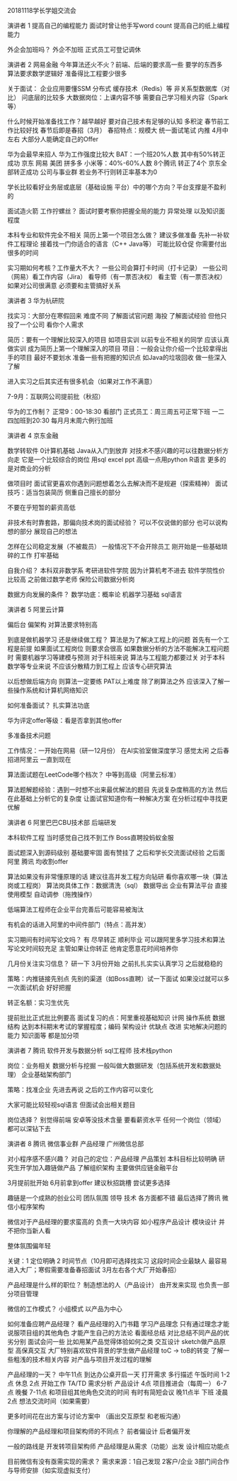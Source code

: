 20181118学长学姐交流会

演讲者 1
提高自己的编程能力 面试时曾让他手写word count
提高自己的纸上编程能力

外企会加班吗？ 外企不加班 正式员工可登记调休

演讲者 2 网易金融
今年算法还火不火？前端、后端的要求高一些 要学的东西多 算法要求数学逻辑好 准备得比工程要少很多

关于面试：
企业应用要懂SSM 分布式 缓存技术（Redis）等 非关系型数据库（对比）
问底层的比较多
大数据岗位：上课内容不够 需要自己学习相关内容（Spark等）

什么时候开始准备找工作？越早越好 要对自己技术有足够的认知 多积淀
春节前工作比较好找 春节后即是春招（3月）
春招特点：规模大 统一面试笔试 内推
4月中左右 大部分人能确定自己的Offer

华为会最早来招人 华为工作强度比较大
BAT：一个班20%人数 其中有50%转正成功
京东 网易 美团 拼多多 小米等：40%-60%人数
8个腾讯 转正了4个
京东全部转正成功
公司与事业群 若业务不行则转正率基本为0

学长比较看好业务层或底层（基础设施 平台）中的哪个方向？平台支撑是不盈利的

面试造火箭 工作拧螺丝？
面试时要考察你把握全局的能力 异常处理 以及知识面程度

本科专业和软件完全不相关 简历上第一个项目怎么做？
建议多做准备 先补一补软件工程理论 接着找一门你适合的语言（C++ Java等） 可能比较仓促  你需要付出很多的时间

实习期如何考核？工作量大不大？
一些公司会算打卡时间（打卡记录）
一些公司（网易）看工作内容（Jira） 看导师（有一票否决权） 看主管（有一票否决权）
如果对公司很满意 必须要和主管搞好关系

演讲者 3 华为杭研院

找实习：大部分在寒假回来 难度不同
了解面试官问题 海投 了解面试经验 但他只投了一个公司 看你个人需求

简历：要有一个理解比较深入的项目 如项目实训 以前专业不相关的同学 应该认真做实训 成为简历上第一个理解深入的项目
项目：一般会让你介绍一个比较拿得出手的项目 最好不要划水
准备一些有把握的知识点 如Java的垃圾回收 做一些深入了解

进入实习之后其实还有很多机会（如果对工作不满意）

7-9月：互联网公司提前批（秋招）

华为的工作制？
正常9：00-18:30 看部门
正式员工：周三周五可正常下班 一二四加班到20:30 每月月末周六例行加班


演讲者 4 京东金融

数学转软件 0计算机基础 Java从入门到放弃
对技术不感兴趣的可以往数据分析方向走 它是一个比较综合的岗位 用sql excel ppt 高级一点用python R语言 更多的是对商业的分析

做项目时 面试官更喜欢你遇到问题想着怎么去解决而不是规避（探索精神）
面试技巧：适当包装简历 侧重自己擅长的部分

不要在乎短暂的薪资高低

非技术有时靠套路，那偏向技术岗的面试经验？
可以不仅说做的部分 也可以说构想的部分 展现自己的想法

怎样在公司稳定发展（不被裁员）
一般情况下不会开除员工 刚开始是一些基础琐碎的工作 打牢基础

自我介绍？
本科双非数学系 考研进软件学院 因为计算机考不进去 软件学院性价比较高 之前做过数学老师 保险公司数据分析岗

数据方向发展的条件？
数学功底：概率论
机器学习基础
sql语言

演讲者 5 阿里云计算

偏后台 偏架构 对算法要求特别高

到底是做机器学习 还是继续做工程？
算法是为了解决工程上的问题 首先有一个工程是前提
如果面试工程岗位 则要求会很高
如果数据分析的方法不能解决工程问题时 需要机器学习等建模与预测
对于科班来说 算法与工程能力都要过关
对于本科数学等专业来说 不应该分散精力到工程上 应该专心研究算法

以后想做后端方向 则算法一定要练 PAT以上难度
除了刷算法之外 应该深入了解一些操作系统和计算机网络知识

如何准备面试？
扎实算法功底

华为评定offer等级：看是否拿到其他offer

多准备技术问题

工作情况：一开始在网易（研一12月份） 在AI实验室做深度学习 感觉太闲 之后春招进阿里云 一直到现在

算法面试题在LeetCode哪个档次？
中等到高级（阿里云标准）

算法题解题经验：遇到一时想不出来最优解法的题目 先说复杂度稍高的方法 然后在此基础上分析它的复杂度 让面试官知道你有一种解决方案 在分析过程中寻找更优解


演讲者 6 阿里巴巴CBU技术部 后端研发

本科软件工程 当时感觉自己找不到工作 Boss直聘投蚂蚁金服

面试题深入到源码级别 基础要牢固
面有赞挂了 之后和学长交流面试经验 之后面阿里 腾讯 均收割offer

算法如果没有非常懂原理的话 建议往高并发工程方向钻研 看你喜欢哪一块（算法岗或工程岗）
算法岗具体工作：数据清洗（sql） 数据导出
企业有算法平台 直接使用模型 自动调参（拖拽操作）

低端算法工程师在企业平台完善后可能容易被淘汰

有机会的话进入阿里的中间件部门（特点：高并发）

实习期间有时间写论文吗？
有 尽早转正 顺利毕业 可以跟阿里多学习技术和算法
写论文时间较充足 主管如果让你转正 他肯定愿意花时间培养你

几月份关注实习信息？
研一下 3月份开始 之前扎扎实实认真学习 之后就稳稳的

策略：内推链接先别点 先别的渠道（如Boss直聘）试一下面试 如果没过就可以多一次面试机会 好好把握

转正名额：实习生优先

提前批比正式批比例要高
面试复习的点：阿里重视基础知识 计网 操作系统 数据结构 达到本科期末考试的掌握程度；编码 架构设计 优缺点 改进 实地解决问题的能力 知识面等 都是加分项


演讲者 7 腾讯 软件开发与数据分析 sql工程师 技术栈python

岗位：业务相关 数据分析与挖掘 一般叫做大数据研发（包括系统开发和数据处理）
企业基础架构部门

策略：找准企业 先进去再说 之后的工作内容可以变化

大家可能比较轻视sql语言 但面试会出相关题目

岗位选择？
别觉得前端 安卓等没技术含量 要看薪资水平 任何一个岗位（领域）都可以深钻下去


演讲者 8 腾讯 微信事业群 产品经理 广州微信总部

对小程序感不感兴趣？
对自己的定位：产品经理 产品策划
本科目标比较明确 研究生开学加入趣链做产品 了解组织架构
主要做供应链金融平台

3月提前批开始 6月前拿到offer
建议秋招跳槽 尝试更多选择

趣链是一个成熟的创业公司 团队氛围 领导 技术 各方面都不错
最后选择了腾讯 微信小程序架构

微信对于产品经理的要求蛮高的 负责一大块内容 如小程序产品设计 模块设计
并不把你当新人看

整体氛围偏年轻

关键：1 定位明确 2 时间节点（10月即可选择找实习 这段时间企业最缺人 最容易进入大厂；寒假需要准备春招面试 3月左右各个大厂开始春招）

产品经理是什么样的职位？
制造想法的人（产品设计） 由开发来实现
也负责一部分项目管理

微信的工作模式？
小组模式 以产品为中心

如何准备应聘产品经理？
看产品经理的入门书籍 学习产品理念
只有通过理念才能说服项目组的其他角色 才能产生自己的方法论
看面经总结 对比总结不同产品的优劣分别
面试会问一些 比如用某产品觉得体验如何之类
交互设计 sketch做产品原型 高保真交互
大厂特别喜欢软件背景的学生做产品经理
toC -> toB的转变
了解一些粗浅的技术相关内容
对产品与项目开发过程的理解

产品经理的一天？
中午11点 到达办公桌开启一天 打开需求 多行描述
午饭时间
1-2点 休息
2点 开始工作 TA/TD 需求分析 产品设计
4点 项目推进会（每周一）
6-7点 晚餐
7-11点 和项目组其他角色交流的时间 有时有简短会议
晚11点半 下班
凌晨2点 想法交流时间（如果需要）

更多时间花在出方案与讨论方案中 （画出交互原型 和老板沟通）

你理解的产品经理和项目架构师的不同点？
前者偏设计 后者偏开发

一般的路线是 开发转项目架构师
产品经理是从需求（功能）出发 设计相应功能点

目前微信有没有亟需实现的需求？
需求来源：1自己发现 2客户/企业 3部门间合作与导师安排（如实现虚拟支付）





